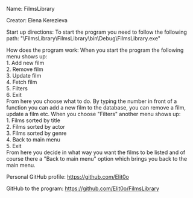 Name: FilmsLibrary

Creator: Elena Kerezieva

Start up directions: To start the program you need to follow the following path:
			"\FilmsLibrary\FilmsLibrary\bin\Debug\FilmsLibrary.exe"

How does the program work: When you start the program the following menu shows up:<br>
			1. Add new film<br>
			2. Remove film<br>
			3. Update film<br>
			4. Fetch film<br>
			5. Filters<br>
			6. Exit<br>
From here you choose what to do. By typing the number in front of a function you can add a new film to the database, you can remove a film, update a film etc.
When you choose "Filters" another menu shows up:<br>
			1. Films sorted by title<br>
			2. Films sorted by actor<br>
			3. Films sorted by genre<br>
			4. Back to main menu<br>
			5. Exit<br>
From here you decide in what way you want the films to be listed and of course there a "Back to main menu" option which brings you back to the main menu.

Personal GitHub profile: https://github.com/Elit0o

GitHub to the program: https://github.com/Elit0o/FilmsLibrary
